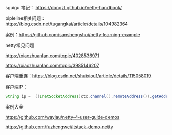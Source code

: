 sguigu 笔记： https://dongzl.github.io/netty-handbook/

pipleline相关问题：https://blog.csdn.net/tugangkai/article/details/104982364

案例：https://github.com/sanshengshui/netty-learning-example

netty常见问题

https://xiaozhuanlan.com/topic/4028536971

https://xiaozhuanlan.com/topic/3985146207

客户端重连：https://blog.csdn.net/shuixiou1/article/details/115058019

客户端IP：

```java
String ip =  ((InetSocketAddress)ctx.channel().remoteAddress()).getAddress().getHostAddress();
```



案例大全

https://github.com/waylau/netty-4-user-guide-demos



https://github.com/fuzhengwei/itstack-demo-netty